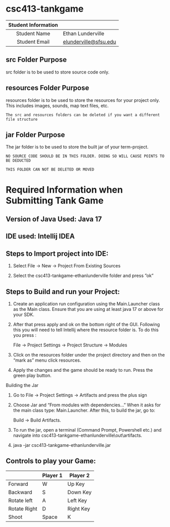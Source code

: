 # csc413-tankgame



| Student Information |                       |
|:-------------------:|-----------------------|
|  Student Name       | Ethan Lunderville     |
|  Student Email      | elunderville@sfsu.edu |

## src Folder Purpose 
src folder is to be used to store source code only.

## resources Folder Purpose 
resources folder is to be used to store the resources for your project only. This includes images, sounds, map text files, etc.

`The src and resources folders can be deleted if you want a different file structure`

## jar Folder Purpose 
The jar folder is to be used to store the built jar of your term-project.

`NO SOURCE CODE SHOULD BE IN THIS FOLDER. DOING SO WILL CAUSE POINTS TO BE DEDUCTED`

`THIS FOLDER CAN NOT BE DELETED OR MOVED`

# Required Information when Submitting Tank Game

## Version of Java Used: Java 17

## IDE used: Intellij IDEA

## Steps to Import project into IDE:

1. Select File -> New -> Project From Existing Sources

2. Select the csc413-tankgame-ethanlunderville folder and press ”ok”

## Steps to Build and run your Project:

1. Create an application run configuration using the Main.Launcher class as the Main class.
Ensure that you are using at least java 17 or above for your SDK.

2. After that press apply and ok on the bottom right of the GUI.
Following this you will need to tell Intellij where the resource folder is. To do this you press :

    File -> Project Settings -> Project Structure -> Modules

3. Click on the resources folder under the project directory and then on the “mark as” menu click resources.

4. Apply the changes and the game should be ready to run. Press the green play button.

Building the Jar

1. Go to
File -> Project Settings -> Artifacts and press the plus sign

2. Choose Jar and “From modules with dependencies…”
When it asks for the main class type: Main.Launcher.
After this, to build the jar, go to:

   Build -> Build Artifacts.

3. To run the jar, open a terminal (Command Prompt, Powershell etc.) and navigate into csc413-tankgame-ethanlunderville\out\artifacts\.

4. java -jar csc413-tankgame-ethanlunderville.jar

## Controls to play your Game:

|               | Player 1 | Player 2  |
|---------------|----------|-----------|
|  Forward      | W        | Up Key    |
|  Backward     | S        | Down Key  |
|  Rotate left  | A        | Left Key  |
|  Rotate Right | D        | Right Key |
|  Shoot        | Space    | K         |

<!-- you may add more controls if you need to. -->